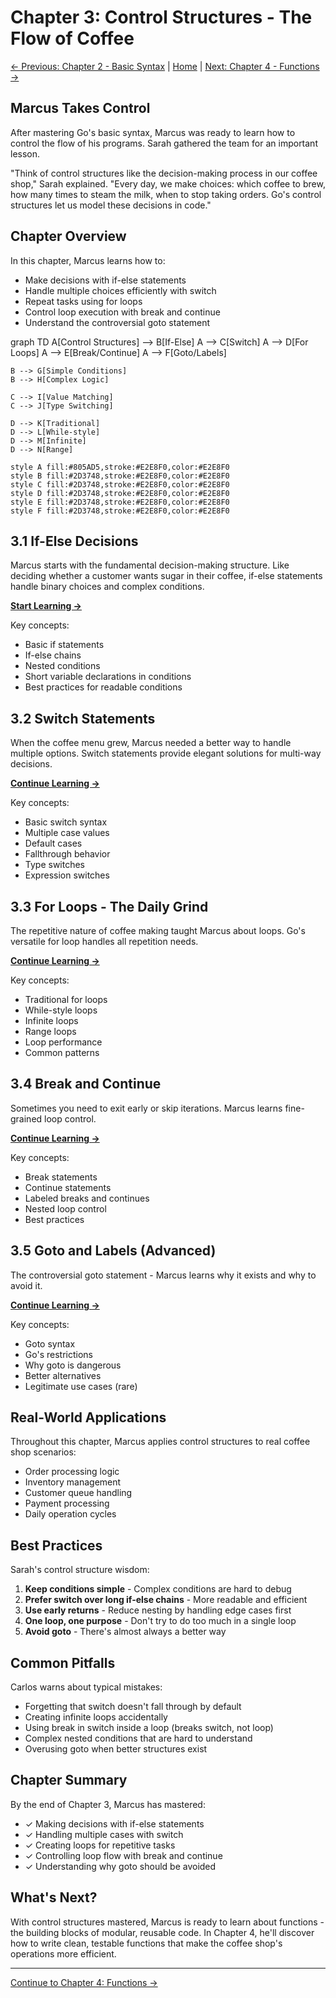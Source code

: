 # Chapter 3: Control Structures - The Flow of Coffee

[← Previous: Chapter 2 - Basic Syntax](../02-basic-syntax/Chapter2_Basic_Syntax.md) | [Home](../Go_Coffee_Journey.md) | [Next: Chapter 4 - Functions →](../04-functions/Chapter4_Functions_And_Methods.md)

## Marcus Takes Control

After mastering Go's basic syntax, Marcus was ready to learn how to control the flow of his programs. Sarah gathered the team for an important lesson.

"Think of control structures like the decision-making process in our coffee shop," Sarah explained. "Every day, we make choices: which coffee to brew, how many times to steam the milk, when to stop taking orders. Go's control structures let us model these decisions in code."

## Chapter Overview

In this chapter, Marcus learns how to:
- Make decisions with if-else statements
- Handle multiple choices efficiently with switch
- Repeat tasks using for loops
- Control loop execution with break and continue
- Understand the controversial goto statement

<div class="mermaid">
graph TD
    A[Control Structures] --> B[If-Else]
    A --> C[Switch]
    A --> D[For Loops]
    A --> E[Break/Continue]
    A --> F[Goto/Labels]
    
    B --> G[Simple Conditions]
    B --> H[Complex Logic]
    
    C --> I[Value Matching]
    C --> J[Type Switching]
    
    D --> K[Traditional]
    D --> L[While-style]
    D --> M[Infinite]
    D --> N[Range]
    
    style A fill:#805AD5,stroke:#E2E8F0,color:#E2E8F0
    style B fill:#2D3748,stroke:#E2E8F0,color:#E2E8F0
    style C fill:#2D3748,stroke:#E2E8F0,color:#E2E8F0
    style D fill:#2D3748,stroke:#E2E8F0,color:#E2E8F0
    style E fill:#2D3748,stroke:#E2E8F0,color:#E2E8F0
    style F fill:#2D3748,stroke:#E2E8F0,color:#E2E8F0
</div>

## 3.1 If-Else Decisions

Marcus starts with the fundamental decision-making structure. Like deciding whether a customer wants sugar in their coffee, if-else statements handle binary choices and complex conditions.

[**Start Learning →**](01-if-else/If_Else_Decisions.md)

Key concepts:
- Basic if statements
- If-else chains
- Nested conditions
- Short variable declarations in conditions
- Best practices for readable conditions

## 3.2 Switch Statements

When the coffee menu grew, Marcus needed a better way to handle multiple options. Switch statements provide elegant solutions for multi-way decisions.

[**Continue Learning →**](02-switch/Switch_Statements.md)

Key concepts:
- Basic switch syntax
- Multiple case values
- Default cases
- Fallthrough behavior
- Type switches
- Expression switches

## 3.3 For Loops - The Daily Grind

The repetitive nature of coffee making taught Marcus about loops. Go's versatile for loop handles all repetition needs.

[**Continue Learning →**](03-for-loops/For_Loops_Repetition.md)

Key concepts:
- Traditional for loops
- While-style loops
- Infinite loops
- Range loops
- Loop performance
- Common patterns

## 3.4 Break and Continue

Sometimes you need to exit early or skip iterations. Marcus learns fine-grained loop control.

[**Continue Learning →**](04-break-continue/Break_Continue_Control.md)

Key concepts:
- Break statements
- Continue statements
- Labeled breaks and continues
- Nested loop control
- Best practices

## 3.5 Goto and Labels (Advanced)

The controversial goto statement - Marcus learns why it exists and why to avoid it.

[**Continue Learning →**](05-goto-labels/Goto_Labels_Advanced.md)

Key concepts:
- Goto syntax
- Go's restrictions
- Why goto is dangerous
- Better alternatives
- Legitimate use cases (rare)

## Real-World Applications

Throughout this chapter, Marcus applies control structures to real coffee shop scenarios:
- Order processing logic
- Inventory management
- Customer queue handling
- Payment processing
- Daily operation cycles

## Best Practices

Sarah's control structure wisdom:
1. **Keep conditions simple** - Complex conditions are hard to debug
2. **Prefer switch over long if-else chains** - More readable and efficient
3. **Use early returns** - Reduce nesting by handling edge cases first
4. **One loop, one purpose** - Don't try to do too much in a single loop
5. **Avoid goto** - There's almost always a better way

## Common Pitfalls

Carlos warns about typical mistakes:
- Forgetting that switch doesn't fall through by default
- Creating infinite loops accidentally
- Using break in switch inside a loop (breaks switch, not loop)
- Complex nested conditions that are hard to understand
- Overusing goto when better structures exist

## Chapter Summary

By the end of Chapter 3, Marcus has mastered:
- ✓ Making decisions with if-else statements
- ✓ Handling multiple cases with switch
- ✓ Creating loops for repetitive tasks
- ✓ Controlling loop flow with break and continue
- ✓ Understanding why goto should be avoided

## What's Next?

With control structures mastered, Marcus is ready to learn about functions - the building blocks of modular, reusable code. In Chapter 4, he'll discover how to write clean, testable functions that make the coffee shop's operations more efficient.

---

[Continue to Chapter 4: Functions →](../04-functions/Chapter4_Functions_And_Methods.md)